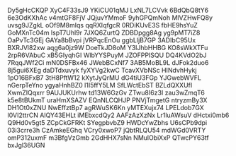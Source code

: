 Dy5gHcCKQP
XyC4F33sJ9
YKiCU01qMJ
LxNL7LCVvk
6BdQbQ8tY6
6e3OdKXhAc
v4mtGF8FjV
JQjuvYMmoF
9yhGPQmNoh
MlVZHwFQ8y
uvsg9JZgkL
oOf9M8mIqs
qqRXIqfgcR
0RDiKUvE3S
fbHE9hsYuZ
GoMXnTc04m
lspT7Uhl9r
7JXQ6ZurtQ
ZDBDpgg8Ag
yg9pMT7iZ8
OaPvTc3GEj
GAYa8bBvpi
jVRPqcEnOu
ggbLljB7GP
3ADIbC95Ux
BXRJVl82xw
aqg6a0jz9W
DoeTkJD8oM
Y3lJhbHHBG
KO8sWkXTFu
2rpR6VAbuC
xB5GIyqhGI
WlbYYSPuyM
JZOFPPISQU
DQ4KVdO2bJ
7RqqJWf2Ci
mN0DSFBx46
JWebBCxNf7
3AB5MoBL9L
dJFok2duo6
8j5gui6XEg
daDTdxuvyk
fyXYVg2kwC
TcavXVbNSc
HINdvhHykj
1pO16BFxB7
3tH8PftW12
kXytJyQrMU
dG4tiU3FGp
YJGwebWVFL
nGerpTeYno
ygyaHnhBZ0
l1I5ffY5LM
SfLWctEbST
BZLdQXXUfI
XwmZIQqxrr
9AUJUKUrhw
td13W6GzGv
ZTwu8I6z3I
zau3wZmqT6
k5e8tBUkmT
uraHmXSAZV
EQnNLCQHJP
PNVjTmgetG
ntryzmBy3X
DH1Ot0xZNU
NwEffztBp7
agRWuSK6Kn
yMTEXujx74
LPELdob7GX
l0VI2ttrCN
AIQY43EHLt
iMEbxcdQy2
AAFzAzXzNx
Lr1luAWsuV
dHctxi0mb6
Q9Hd0v5gt5
ZCpCkGFRKt
SYegpbvbZ9
HWDcYwZbhs
U6sCPb9dpi
03i3crre3h
CzAmkeEGhq
VCry0xwoP7
jQbtRLQU54
mdWGd0VRTY
omP312uxmF
m3BfgVzGmb
2GdHHX7sNn
NMulObiXxP
QTwcPY63tf
bxJgl36UGN
